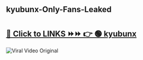 
 ## kyubunx-Only-Fans-Leaked

# <h2><a href="https://clipsfans.com/kyubunx&ref=git">🔗 Click to LINKS ⏩⏩ 👉 🟢 kyubunx </a></h2>

<a href="https://clipsfans.com/kyubunx&ref=git" rel="nofollow" data-target="animated-image.originalLink"><img src="https://i.ibb.co.com/xMMVF88/686577567.gif" alt="Viral Video Original" style="max-width: 100%; display: inline-block;" data-target="animated-image.originalImage"></a>
